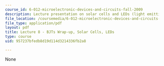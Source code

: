 ```yaml
---
course_id: 6-012-microelectronic-devices-and-circuits-fall-2009
description: Lecture presentation on solar cells and LEDs (light emitting diodes).
file_location: /coursemedia/6-012-microelectronic-devices-and-circuits-fall-2009/957237bfedb8d19d114d3214336fb2a8_MIT6_012F09_lec08.pdf
file_type: application/pdf
layout: pdf
title: Lecture 8 - BJTs Wrap-up, Solar Cells, LEDs
type: course
uid: 957237bfedb8d19d114d3214336fb2a8

---
```

None